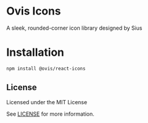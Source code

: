 # Ovis Icons

A sleek, rounded-corner icon library designed by Sius

# Installation

```bash
npm install @ovis/react-icons
```

## License

Licensed under the MIT License

See [LICENSE](./LICENSE.md) for more information.